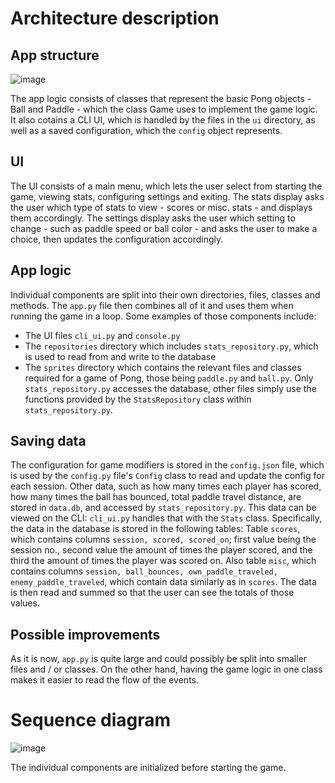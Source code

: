 # Architecture description

## App structure
![image](https://github.com/user-attachments/assets/12b3e4d5-c296-4491-97bb-1b0816b2e0c8)

The app logic consists of classes that represent the basic Pong objects - Ball and Paddle - which the class Game uses to implement the game logic.
It also cotains a CLI UI, which is handled by the files in the `ui` directory, as well as a saved configuration, which the `config` object represents.

## UI
The UI consists of a main menu, which lets the user select from starting the game, viewing stats, configuring settings and exiting.
The stats display asks the user which type of stats to view - scores or misc. stats - and displays them accordingly.
The settings display asks the user which setting to change - such as paddle speed or ball color - and asks the user to make a choice, then updates the configuration accordingly.

## App logic
Individual components are split into their own directories, files, classes and methods. The `app.py` file then combines all of it and uses them when running the game in a loop.
Some examples of those components include:
- The UI files `cli_ui.py` and `console.py`
- The `repositories` directory which includes `stats_repository.py`, which is used to read from and write to the database
- The `sprites` directory which contains the relevant files and classes required for a game of Pong, those being `paddle.py` and `ball.py`.
Only `stats_repository.py` accesses the database, other files simply use the functions provided by the `StatsRepository` class within `stats_repository.py`.

## Saving data
The configuration for game modifiers is stored in the `config.json` file, which is used by the `config.py` file's `Config` class to read and update the config for each session.
Other data, such as how many times each player has scored, how many times the ball has bounced, total paddle travel distance, are stored in `data.db`, and accessed by `stats_repository.py`. This data can be viewed on the CLI: `cli_ui.py` handles that with the `Stats` class.
Specifically, the data in the database is stored in the following tables:
Table `scores`, which contains columns `session, scored, scored_on`; first value being the session no., second value the amount of times the player scored, and the third the amount of times the player was scored on.
Also table `misc`, which contains columns `session, ball_bounces, own_paddle_traveled, enemy_paddle_traveled`, which contain data similarly as in `scores`. The data is then read and summed so that the user can see the totals of those values.

## Possible improvements
As it is now, `app.py` is quite large and could possibly be split into smaller files and / or classes. On the other hand, having the game logic in one class makes it easier to read the flow of the events.

# Sequence diagram
![image](https://github.com/user-attachments/assets/b57ed777-03d8-4e85-bff6-d80f0994dfc3)

The individual components are initialized before starting the game.
